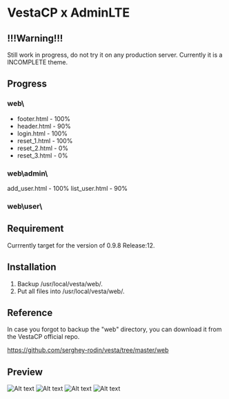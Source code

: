 # VestaCP x AdminLTE

## !!!Warning!!!

Still work in progress, do not try it on any production server. Currently it is a INCOMPLETE theme.

## Progress

### web\
* footer.html	- 100%
* header.html - 90%
* login.html - 100% 
* reset_1.html - 100%
* reset_2.html - 0%
* reset_3.html - 0%

### web\admin\
add_user.html - 100%
list_user.html - 90%

### web\user\

## Requirement
Currrently target for the version of	0.9.8 Release:12.

## Installation
1. Backup /usr/local/vesta/web/.
1. Put all files into /usr/local/vesta/web/.

## Reference
In case you forgot to backup the "web" directory, you can download it from the VestaCP official repo.

https://github.com/serghey-rodin/vesta/tree/master/web

## Preview

![Alt text](https://louislam.net/blog/wp-content/uploads/2015/03/n01692.png)
![Alt text](https://louislam.net/blog/wp-content/uploads/2015/03/n01695.png)
![Alt text](https://louislam.net/blog/wp-content/uploads/2015/03/n01694.png)
![Alt text](https://louislam.net/blog/wp-content/uploads/2015/03/n01693.png)

